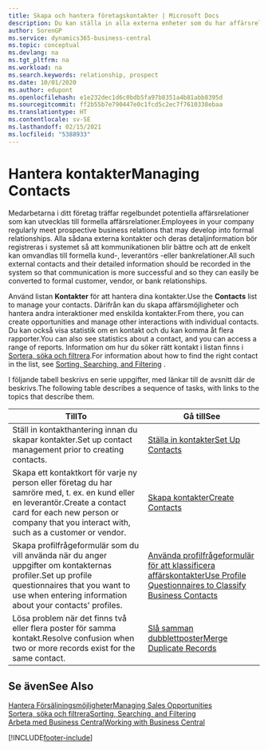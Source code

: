```yaml
---
title: Skapa och hantera företagskontakter | Microsoft Docs
description: Du kan ställa in alla externa enheter som du har affärsrelationer med (till exempel potentiella kunder, leverantörer och konsulter) för kontakter.
author: SorenGP
ms.service: dynamics365-business-central
ms.topic: conceptual
ms.devlang: na
ms.tgt_pltfrm: na
ms.workload: na
ms.search.keywords: relationship, prospect
ms.date: 10/01/2020
ms.author: edupont
ms.openlocfilehash: e1e232dec1d6c0bdb5fa97b8351a4b81abb8395d
ms.sourcegitcommit: ff2b55b7e790447e0c1fcd5c2ec7f7610338ebaa
ms.translationtype: HT
ms.contentlocale: sv-SE
ms.lasthandoff: 02/15/2021
ms.locfileid: "5388933"
---
```

# <a name="managing-contacts"></a><span data-ttu-id="5ac0e-103">Hantera kontakter</span><span class="sxs-lookup"><span data-stu-id="5ac0e-103">Managing Contacts</span></span>

<span data-ttu-id="5ac0e-104">Medarbetarna i ditt företag träffar regelbundet potentiella affärsrelationer som kan utvecklas till formella affärsrelationer.</span><span class="sxs-lookup"><span data-stu-id="5ac0e-104">Employees in your company regularly meet prospective business relations that may develop into formal relationships.</span></span> <span data-ttu-id="5ac0e-105">Alla sådana externa kontakter och deras detaljinformation bör registreras i systemet så att kommunikationen blir bättre och att de enkelt kan omvandlas till formella kund-, leverantörs -eller bankrelationer.</span><span class="sxs-lookup"><span data-stu-id="5ac0e-105">All such external contacts and their detailed information should be recorded in the system so that communication is more successful and so they can easily be converted to formal customer, vendor, or bank relationships.</span></span>

<span data-ttu-id="5ac0e-106">Använd listan **Kontakter** för att hantera dina kontakter.</span><span class="sxs-lookup"><span data-stu-id="5ac0e-106">Use the **Contacts** list to manage your contacts.</span></span> <span data-ttu-id="5ac0e-107">Därifrån kan du skapa affärsmöjligheter och hantera andra interaktioner med enskilda kontakter.</span><span class="sxs-lookup"><span data-stu-id="5ac0e-107">From there, you can create opportunities and manage other interactions with individual contacts.</span></span> <span data-ttu-id="5ac0e-108">Du kan också visa statistik om en kontakt och du kan komma åt flera rapporter.</span><span class="sxs-lookup"><span data-stu-id="5ac0e-108">You can also see statistics about a contact, and you can access a range of reports.</span></span> <span data-ttu-id="5ac0e-109">Information om hur du söker rätt kontakt i listan finns i [Sortera, söka och filtrera](ui-enter-criteria-filters.md).</span><span class="sxs-lookup"><span data-stu-id="5ac0e-109">For information about how to find the right contact in the list, see [Sorting, Searching, and Filtering](ui-enter-criteria-filters.md) .</span></span>  

<span data-ttu-id="5ac0e-110">I följande tabell beskrivs en serie uppgifter, med länkar till de avsnitt där de beskrivs.</span><span class="sxs-lookup"><span data-stu-id="5ac0e-110">The following table describes a sequence of tasks, with links to the topics that describe them.</span></span>

| <span data-ttu-id="5ac0e-111">Till</span><span class="sxs-lookup"><span data-stu-id="5ac0e-111">To</span></span> | <span data-ttu-id="5ac0e-112">Gå till</span><span class="sxs-lookup"><span data-stu-id="5ac0e-112">See</span></span> |
| --- | --- |
| <span data-ttu-id="5ac0e-113">Ställ in kontakthantering innan du skapar kontakter.</span><span class="sxs-lookup"><span data-stu-id="5ac0e-113">Set up contact management prior to creating contacts.</span></span> |[<span data-ttu-id="5ac0e-114">Ställa in kontakter</span><span class="sxs-lookup"><span data-stu-id="5ac0e-114">Set Up Contacts</span></span>](marketing-setup-contacts.md) |
| <span data-ttu-id="5ac0e-115">Skapa ett kontaktkort för varje ny person eller företag du har samröre med, t. ex. en kund eller en leverantör.</span><span class="sxs-lookup"><span data-stu-id="5ac0e-115">Create a contact card for each new person or company that you interact with, such as a customer or vendor.</span></span> |[<span data-ttu-id="5ac0e-116">Skapa kontakter</span><span class="sxs-lookup"><span data-stu-id="5ac0e-116">Create Contacts</span></span>](marketing-create-contact-companies.md) |
|<span data-ttu-id="5ac0e-117">Skapa profilfrågeformulär som du vill använda när du anger uppgifter om kontakternas profiler.</span><span class="sxs-lookup"><span data-stu-id="5ac0e-117">Set up profile questionnaires that you want to use when entering information about your contacts' profiles.</span></span>|[<span data-ttu-id="5ac0e-118">Använda profilfrågeformulär för att klassificera affärskontakter</span><span class="sxs-lookup"><span data-stu-id="5ac0e-118">Use Profile Questionnaires to Classify Business Contacts</span></span>](marketing-create-contact-profile-questionnaire.md)|
|<span data-ttu-id="5ac0e-119">Lösa problem när det finns två eller flera poster för samma kontakt.</span><span class="sxs-lookup"><span data-stu-id="5ac0e-119">Resolve confusion when two or more records exist for the same contact.</span></span>|[<span data-ttu-id="5ac0e-120">Slå samman dubblettposter</span><span class="sxs-lookup"><span data-stu-id="5ac0e-120">Merge Duplicate Records</span></span>](sales-how-merge-duplicate-records.md)|

## <a name="see-also"></a><span data-ttu-id="5ac0e-121">Se även</span><span class="sxs-lookup"><span data-stu-id="5ac0e-121">See Also</span></span>

[<span data-ttu-id="5ac0e-122">Hantera Försäljningsmöjligheter</span><span class="sxs-lookup"><span data-stu-id="5ac0e-122">Managing Sales Opportunities</span></span>](marketing-manage-sales-opportunities.md)  
[<span data-ttu-id="5ac0e-123">Sortera, söka och filtrera</span><span class="sxs-lookup"><span data-stu-id="5ac0e-123">Sorting, Searching, and Filtering</span></span>](ui-enter-criteria-filters.md)  
[<span data-ttu-id="5ac0e-124">Arbeta med Business Central</span><span class="sxs-lookup"><span data-stu-id="5ac0e-124">Working with Business Central</span></span>](ui-work-product.md)  


[!INCLUDE[footer-include](includes/footer-banner.md)]